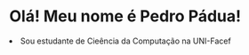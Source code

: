 <h1>Olá! Meu nome é Pedro Pádua!</h1>
<li>Sou estudante de Cieência da Computação na UNI-Facef</li>
